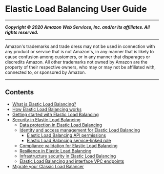 # Elastic Load Balancing User Guide

-----
*****Copyright &copy; 2020 Amazon Web Services, Inc. and/or its affiliates. All rights reserved.*****

-----
Amazon's trademarks and trade dress may not be used in 
     connection with any product or service that is not Amazon's, 
     in any manner that is likely to cause confusion among customers, 
     or in any manner that disparages or discredits Amazon. All other 
     trademarks not owned by Amazon are the property of their respective
     owners, who may or may not be affiliated with, connected to, or 
     sponsored by Amazon.

-----
## Contents
+ [What is Elastic Load Balancing?](what-is-load-balancing.md)
+ [How Elastic Load Balancing works](how-elastic-load-balancing-works.md)
+ [Getting started with Elastic Load Balancing](load-balancer-getting-started.md)
+ [Security in Elastic Load Balancing](security.md)
   + [Data protection in Elastic Load Balancing](data-protection.md)
   + [Identity and access management for Elastic Load Balancing](load-balancer-authentication-access-control.md)
      + [Elastic Load Balancing API permissions](elb-api-permissions.md)
      + [Elastic Load Balancing service-linked role](elb-service-linked-roles.md)
   + [Compliance validation for Elastic Load Balancing](compliance-validation.md)
   + [Resilience in Elastic Load Balancing](disaster-recovery-resiliency.md)
   + [Infrastructure security in Elastic Load Balancing](infrastructure-security.md)
   + [Elastic Load Balancing and interface VPC endpoints](load-balancer-vpc-endpoints.md)
+ [Migrate your Classic Load Balancer](migrate-to-application-load-balancer.md)